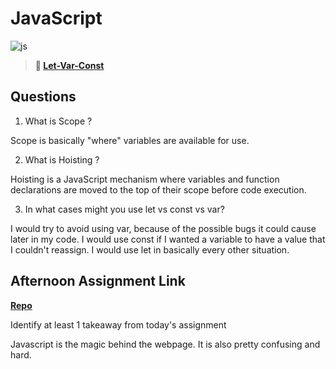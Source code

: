 # JavaScript

![js](https://bcw.blob.core.windows.net/public/img/courses/js.gif)

> **📖 [Let-Var-Const](https://codeworksacademy.com/fs-student-guide/resources/wk2/01-Let-Var-Const)**

## Questions

1. What is Scope ?

Scope is basically "where" variables are available for use.

2. What is Hoisting ?

Hoisting is a JavaScript mechanism where variables and function declarations are moved to the top of their scope before code execution.

3. In what cases might you use let vs const vs var?

I would try to avoid using var, because of the possible bugs it could cause later in my code. 
I would use const if I wanted a variable to have a value that I couldn't reassign.
I would use let in basically every other situation.

## Afternoon Assignment Link

**[Repo](https://github.com/zburkard/jsDayOne)**

Identify at least 1 takeaway from today's assignment

Javascript is the magic behind the webpage. It is also pretty confusing and hard.